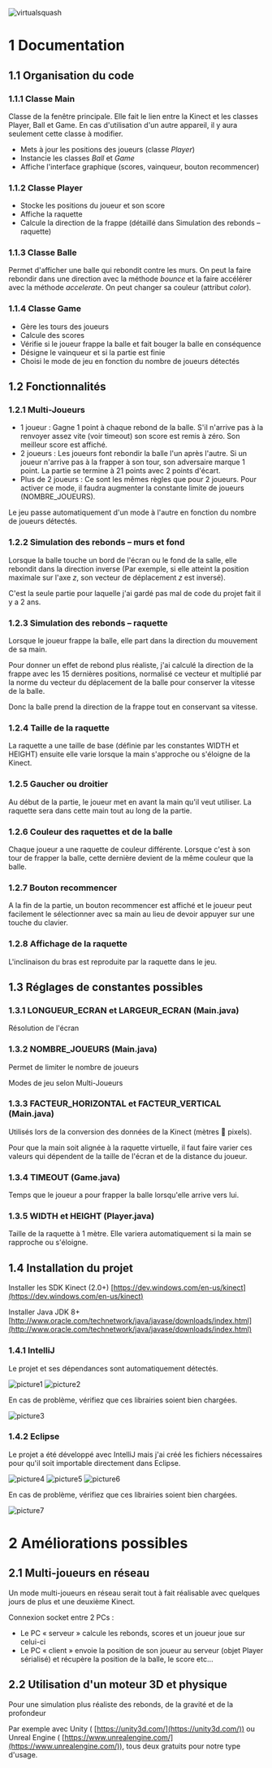 ![virtualsquash](https://cloud.githubusercontent.com/assets/1939395/11165357/73a42d64-8b0c-11e5-879b-d276b7c210e3.png)

# 1 Documentation

## 1.1 Organisation du code

### 1.1.1 Classe Main
Classe de la fenêtre principale. Elle fait le lien entre la Kinect et les classes Player, Ball et Game. En cas d'utilisation d'un autre appareil, il y aura seulement cette classe à modifier.
- Mets à jour les positions des joueurs (classe _Player_)
- Instancie les classes _Ball_ et _Game_
- Affiche l'interface graphique (scores, vainqueur, bouton recommencer)

### 1.1.2 Classe Player
- Stocke les positions du joueur et son score
- Affiche la raquette
- Calcule la direction de la frappe (détaillé dans Simulation des rebonds – raquette)

### 1.1.3 Classe Balle
Permet d'afficher une balle qui rebondit contre les murs.
On peut la faire rebondir dans une direction avec la méthode _bounce_ et la faire accélérer avec la méthode _accelerate_.
On peut changer sa couleur (attribut _color_).

### 1.1.4 Classe Game
- Gère les tours des joueurs
- Calcule des scores
- Vérifie si le joueur frappe la balle et fait bouger la balle en conséquence
- Désigne le vainqueur et si la partie est finie
- Choisi le mode de jeu en fonction du nombre de joueurs détectés

## 1.2 Fonctionnalités

### 1.2.1 Multi-Joueurs

- 1 joueur : Gagne 1 point à chaque rebond de la balle. S'il n'arrive pas à la renvoyer assez vite (voir timeout) son score est remis à zéro. Son meilleur score est affiché.
- 2 joueurs : Les joueurs font rebondir la balle l'un après l'autre. Si un joueur n'arrive pas à la frapper à son tour, son adversaire marque 1 point. La partie se termine à 21 points avec 2 points d'écart.
- Plus de 2 joueurs : Ce sont les mêmes règles que pour 2 joueurs. Pour activer ce mode, il faudra augmenter la constante limite de joueurs (NOMBRE\_JOUEURS).

Le jeu passe automatiquement d'un mode à l'autre en fonction du nombre de joueurs détectés.

### 1.2.2 Simulation des rebonds – murs et fond

Lorsque la balle touche un bord de l'écran ou le fond de la salle, elle rebondit dans la direction inverse (Par exemple, si elle atteint la position maximale sur l'axe _z_, son vecteur de déplacement _z_ est inversé).

C'est la seule partie pour laquelle j'ai gardé pas mal de code du projet fait il y a 2 ans.

### 1.2.3 Simulation des rebonds – raquette

Lorsque le joueur frappe la balle, elle part dans la direction du mouvement de sa main.

Pour donner un effet de rebond plus réaliste, j'ai calculé la direction de la frappe avec les 15 dernières positions, normalisé ce vecteur et multiplié par la norme du vecteur du déplacement de la balle pour conserver la vitesse de la balle.

Donc la balle prend la direction de la frappe tout en conservant sa vitesse.

### 1.2.4 Taille de la raquette

La raquette a une taille de base (définie par les constantes WIDTH et HEIGHT) ensuite elle varie lorsque la main s'approche ou s'éloigne de la Kinect.

### 1.2.5 Gaucher ou droitier

Au début de la partie, le joueur met en avant la main qu'il veut utiliser. La raquette sera dans cette main tout au long de la partie.

### 1.2.6 Couleur des raquettes et de la balle

Chaque joueur a une raquette de couleur différente. Lorsque c'est à son tour de frapper la balle, cette dernière devient de la même couleur que la balle.

### 1.2.7 Bouton recommencer

A la fin de la partie, un bouton recommencer est affiché et le joueur peut facilement le sélectionner avec sa main au lieu de devoir appuyer sur une touche du clavier.

### 1.2.8 Affichage de la raquette

L'inclinaison du bras est reproduite par la raquette dans le jeu.

## 1.3 Réglages de constantes possibles

### 1.3.1 LONGUEUR\_ECRAN et LARGEUR\_ECRAN (Main.java)

Résolution de l'écran

### 1.3.2 NOMBRE\_JOUEURS (Main.java)

Permet de limiter le nombre de joueurs

Modes de jeu selon Multi-Joueurs

### 1.3.3 FACTEUR\_HORIZONTAL et FACTEUR\_VERTICAL (Main.java)

Utilisés lors de la conversion des données de la Kinect (mètres  pixels).

Pour que la main soit alignée à la raquette virtuelle, il faut faire varier ces valeurs qui dépendent de la taille de l'écran et de la distance du joueur.

### 1.3.4 TIMEOUT (Game.java)

Temps que le joueur a pour frapper la balle lorsqu'elle arrive vers lui.

### 1.3.5 WIDTH et HEIGHT (Player.java)

Taille de la raquette à 1 mètre. Elle variera automatiquement si la main se rapproche ou s'éloigne.

## 1.4 Installation du projet

Installer les SDK Kinect (2.0+) [https://dev.windows.com/en-us/kinect](https://dev.windows.com/en-us/kinect)

Installer Java JDK 8+ [http://www.oracle.com/technetwork/java/javase/downloads/index.html](http://www.oracle.com/technetwork/java/javase/downloads/index.html)

### 1.4.1 IntelliJ

Le projet et ses dépendances sont automatiquement détectés.

![picture1](https://cloud.githubusercontent.com/assets/1939395/11165344/61de7b7a-8b0c-11e5-955e-780c41a51dc1.png)
![picture2](https://cloud.githubusercontent.com/assets/1939395/11165346/61e12546-8b0c-11e5-8961-03e45347aed7.png)

En cas de problème, vérifiez que ces librairies soient bien chargées.

![picture3](https://cloud.githubusercontent.com/assets/1939395/11165348/61e269ce-8b0c-11e5-9275-7e785691ff69.png)

### 1.4.2 Eclipse

Le projet a été développé avec IntelliJ mais j'ai créé les fichiers nécessaires pour qu'il soit importable directement dans Eclipse.

![picture4](https://cloud.githubusercontent.com/assets/1939395/11165349/61e33818-8b0c-11e5-9eb6-a54ca62e5b45.png)
![picture5](https://cloud.githubusercontent.com/assets/1939395/11165347/61e25cfe-8b0c-11e5-8977-4c8f65396fcc.png)
![picture6](https://cloud.githubusercontent.com/assets/1939395/11165345/61dfe956-8b0c-11e5-80be-314e5cf13fe8.png)

En cas de problème, vérifiez que ces librairies soient bien chargées.

![picture7](https://cloud.githubusercontent.com/assets/1939395/11165350/61f606aa-8b0c-11e5-9750-abb72f755e4b.png)

# 2 Améliorations possibles

## 2.1 Multi-joueurs en réseau

Un mode multi-joueurs en réseau serait tout à fait réalisable avec quelques jours de plus et une deuxième Kinect.

Connexion socket entre 2 PCs :
- Le PC « serveur » calcule les rebonds, scores et un joueur joue sur celui-ci
- Le PC « client » envoie la position de son joueur au serveur (objet Player sérialisé) et récupère la position de la balle, le score etc…

## 2.2 Utilisation d'un moteur 3D et physique

Pour une simulation plus réaliste des rebonds, de la gravité et de la profondeur

Par exemple avec Unity ( [https://unity3d.com/](https://unity3d.com/)) ou Unreal Engine ( [https://www.unrealengine.com/](https://www.unrealengine.com/)), tous deux gratuits pour notre type d'usage.
